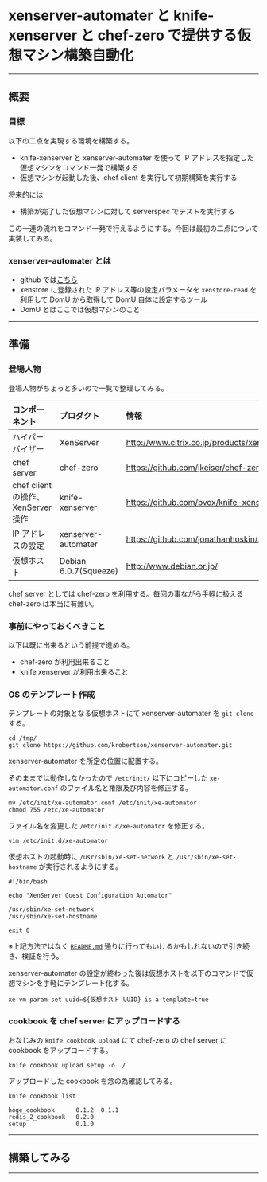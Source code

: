 # xenserver-automater と knife-xenserver と chef-zero で提供する仮想マシン構築自動化

***	

## 概要

### 目標

以下の二点を実現する環境を構築する。

  * knife-xenserver と xenserver-automater を使って IP アドレスを指定した仮想マシンをコマンド一発で構築する
  * 仮想マシンが起動した後、chef client を実行して初期構築を実行する
 
将来的には

 * 構築が完了した仮想マシンに対して serverspec でテストを実行する
 
この一連の流れをコマンド一発で行えるようにする。今回は最初の二点について実装してみる。

### xenserver-automater とは

 * github では[こちら](https://github.com/krobertson/xenserver-automater)
 * xenstore に登録された IP アドレス等の設定パラメータを `xenstore-read` を利用して DomU から取得して DomU 自体に設定するツール
 * DomU とはここでは仮想マシンのこと

***
  
## 準備

### 登場人物

登場人物がちょっと多いので一覧で整理してみる。

| コンポーネント | プロダクト | 情報 |
|:------------ |:---------|:----|
| ハイパーバイザー | XenServer | http://www.citrix.co.jp/products/xenserver/xenserver.html |
| chef server | chef-zero | https://github.com/jkeiser/chef-zero |
| chef client の操作、XenServer 操作 | knife-xenserver | https://github.com/bvox/knife-xenserver |
| IP アドレスの設定 | xenserver-automater | https://github.com/jonathanhoskin/xenserver-automater |
| 仮想ホスト | Debian 6.0.7(Squeeze) | http://www.debian.or.jp/ |

chef server としては chef-zero を利用する。毎回の事ながら手軽に扱える chef-zero は本当に有難い。

### 事前にやっておくべきこと

以下は既に出来るという前提で進める。

 * chef-zero が利用出来ること
 * knife xenserver が利用出来ること

### OS のテンプレート作成

テンプレートの対象となる仮想ホストにて xenserver-automater を `git clone` する。

```
cd /tmp/
git clone https://github.com/krobertson/xenserver-automater.git
```
xenserver-automater を所定の位置に配置する。

そのままでは動作しなかったので `/etc/init/` 以下にコピーした `xe-automator.conf` のファイル名と権限及び内容を修正する。

```
mv /etc/init/xe-automator.conf /etc/init/xe-automator
chmod 755 /etc/xe-automator
```

ファイル名を変更した `/etc/init.d/xe-automator` を修正する。

```
vim /etc/init.d/xe-automator
```

仮想ホストの起動時に `/usr/sbin/xe-set-network` と `/usr/sbin/xe-set-hostname` が実行されるようにする。

```
#!/bin/bash

echo "XenServer Guest Configuration Automator"

/usr/sbin/xe-set-network
/usr/sbin/xe-set-hostname

exit 0
```

※上記方法ではなく [`README.md`](https://github.com/krobertson/xenserver-automater/blob/master/README.md) 通りに行ってもいけるかもしれないので引き続き、検証を行う。

xenserver-automater の設定が終わった後は仮想ホストを以下のコマンドで仮想マシンを手軽にテンプレート化する。

```
xe vm-param-set uuid=${仮想ホスト UUID} is-a-template=true
```

### cookbook を chef server にアップロードする

おなじみの `knife cookbook upload` にて chef-zero の chef server に cookbook をアップロードする。

```
knife cookbook upload setup -o ./
```

アップロードした cookbook を念の為確認してみる。

```
knife cookbook list
```

```
hoge_cookbook      0.1.2  0.1.1
redis_2_cookbook   0.2.0
setup              0.1.0
```

***

## 構築してみる

***


